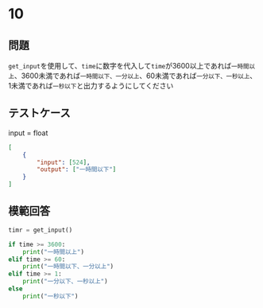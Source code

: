 # 10

## 問題

`get_input`を使用して、`time`に数字を代入して`time`が3600以上であれば`一時間以上`、3600未満であれば`一時間以下、一分以上`、60未満であれば`一分以下、一秒以上`、1未満であれば`一秒以下`と出力するようにしてください

## テストケース
input = float
```json
[
	{
		"input": [524],
		"output": ["一時間以下"]
  	}
]
```

## 模範回答
```python
timr = get_input()

if time >= 3600:
	print("一時間以上")
elif time >= 60:
	print("一時間以下、一分以上")
elif time >= 1:
	print("一分以下、一秒以上")
else
    print("一秒以下")  
```